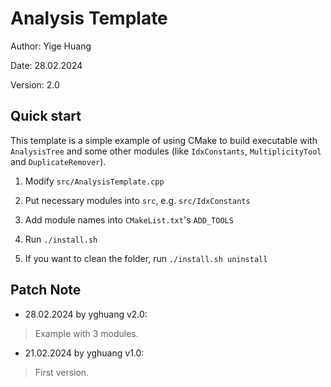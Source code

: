 # Analysis Template

Author: Yige Huang

Date: 28.02.2024

Version: 2.0

## Quick start

This template is a simple example of using CMake to build executable with `AnalysisTree` and some other modules (like `IdxConstants`, `MultiplicityTool` and `DuplicateRemover`).

1. Modify `src/AnalysisTemplate.cpp`

2. Put necessary modules into `src`, e.g. `src/IdxConstants`

3. Add module names into `CMakeList.txt`'s `ADD_TOOLS`

4. Run `./install.sh`

5. If you want to clean the folder, run `./install.sh uninstall`

## Patch Note

* 28.02.2024 by yghuang v2.0:

> Example with 3 modules.

* 21.02.2024 by yghuang v1.0:

> First version.

